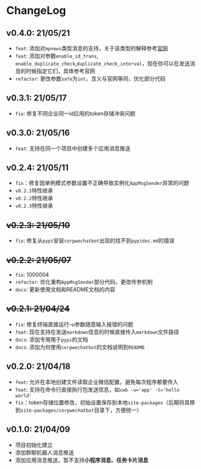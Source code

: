 # ChangeLog
## v0.4.0: 21/05/21
- `feat`: 添加对`mpnews`类型消息的支持，关于该类型的解释参考[官网](https://work.weixin.qq.com/api/doc/90000/90135/90236#%E5%9B%BE%E6%96%87%E6%B6%88%E6%81%AF%EF%BC%88mpnews%EF%BC%89)
- `feat`: 添加对参数`enable_id_trans`, `enable_duplicate_check`,`duplicate_check_interval`，现在你可以在发送消息的时候指定它们，具体参考官网
- `refactor`: 更改参数`safe`为`int`，含义与官网等同，优化部分代码

## v0.3.1: 21/05/17
- `fix`: 修复不同企业同一id应用的token存储冲突问题
## v0.3.0: 21/05/16
-  `feat`: 支持在同一个项目中创建多个应用消息推送

## v0.2.4: 21/05/11
- `fix`：修复因单例模式参数设置不正确导致实例化`AppMsgSender`异常的问题
- `v0.2.1`特性继承
- `v0.2.2`特性继承
- `v0.2.3`特性继承

## ~~v0.2.3: 21/05/10~~
- `fix`: 修复从`pypi`安装`corpwechatbot`出现的找不到`pypidoc.md`的错误

## ~~v0.2.2: 21/05/07~~

- `fix`: 1000004
- `refactor`: 优化重构`AppMsgSender`部分代码，更改传参机制
- `docs`: 更新使用文档和README文档的内容

## ~~v0.2.1: 21/04/24~~
- `fix`: 修复终端直接运行-u参数随意输入报错的问题
- `feat`: 现在支持在发送`markdown`信息的时候直接传入`markdown`文件路径
- `docs`: 添加专用用于`pypi`的文档
- `docs`: 添加为何使用`corpwechatbot`的文档说明到`README`

## v0.2.0: 21/04/18
- `feat`: 允许在本地创建文件读取企业微信配置，避免每次程序都要传入
- `feat`: 支持在命令行直接执行包发送信息，如`cwb -u='app' -t='hello world'`
- `fix`：token存储位置修改，初始设置保存到本地`site-packages`（后期将其移到`site-packages/corpwechatbot`目录下，方便统一）

## v0.1.0: 21/04/09
- 项目初始化建立
- 添加群聊机器人消息推送
- 添加应用消息推送，暂不支持**小程序消息、任务卡片消息**